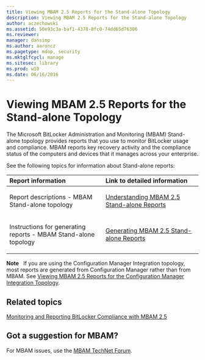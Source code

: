 ```yaml
---
title: Viewing MBAM 2.5 Reports for the Stand-alone Topology
description: Viewing MBAM 2.5 Reports for the Stand-alone Topology
author: aczechowski
ms.assetid: 50e93c3a-baf1-4378-8fc0-74dd65d76306
ms.reviewer: 
manager: dansimp
ms.author: aaroncz
ms.pagetype: mdop, security
ms.mktglfcycl: manage
ms.sitesec: library
ms.prod: w10
ms.date: 06/16/2016
---
```



# Viewing MBAM 2.5 Reports for the Stand-alone Topology


The Microsoft BitLocker Administration and Monitoring (MBAM) Stand-alone topology provides reports that you use to monitor BitLocker usage and compliance. MBAM reports key recovery activity and the compliance status of the computers and devices that it manages across your enterprise.

See the following topics for information about Stand-alone reports:

<table>
<colgroup>
<col width="50%" />
<col width="50%" />
</colgroup>
<thead>
<tr class="header">
<th align="left">Report information</th>
<th align="left">Link to detailed information</th>
</tr>
</thead>
<tbody>
<tr class="odd">
<td align="left"><p>Report descriptions - MBAM Stand-alone topology</p></td>
<td align="left"><p><a href="understanding-mbam-25-stand-alone-reports.md" data-raw-source="[Understanding MBAM 2.5 Stand-alone Reports](understanding-mbam-25-stand-alone-reports.md)">Understanding MBAM 2.5 Stand-alone Reports</a></p></td>
</tr>
<tr class="even">
<td align="left"><p>Instructions for generating reports - MBAM Stand-alone topology</p></td>
<td align="left"><p><a href="generating-mbam-25-stand-alone-reports.md" data-raw-source="[Generating MBAM 2.5 Stand-alone Reports](generating-mbam-25-stand-alone-reports.md)">Generating MBAM 2.5 Stand-alone Reports</a></p></td>
</tr>
</tbody>
</table>

 

**Note**  
If you are using the Configuration Manager Integration topology, most reports are generated from Configuration Manager rather than from MBAM. See [Viewing MBAM 2.5 Reports for the Configuration Manager Integration Topology](viewing-mbam-25-reports-for-the-configuration-manager-integration-topology.md).

 


## Related topics


[Monitoring and Reporting BitLocker Compliance with MBAM 2.5](monitoring-and-reporting-bitlocker-compliance-with-mbam-25.md)

 

 

## Got a suggestion for MBAM?

For MBAM issues, use the [MBAM TechNet Forum](https://social.technet.microsoft.com/Forums/home?forum=mdopmbam).



